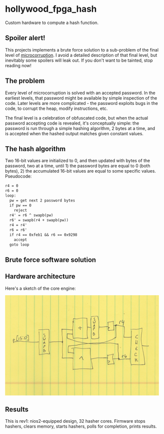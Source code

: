 # hollywood_fpga_hash
Custom hardware to compute a hash function.

## Spoiler alert!
This projects implements a brute force solution to a sub-problem of the final 
level of [microcorruption](http://www.microcorruption.com). I avoid a detailed
description of that final level, but inevitably some spoilers will leak out.
If you don't want to be tainted, stop reading now!

## The problem
Every level of microcorruption is solved with an accepted password. 
In the earliest levels, that password might be available by simple inspection
of the code. Later levels are more complicated - the password exploits bugs 
in the code, to corrupt the heap, modify instructions, etc.

The final level is a celebration of obfuscated code, but when the actual
password accepting code is revealed, it's conceptually simple: the
password is run through a simple hashing algorithm, 2 bytes at a time, and
is accepted when the hashed output matches given constant values.

## The hash algorithm
Two 16-bit values are initialized to 0, and then updated with bytes of the
password, two at a time, until 1) the password bytes are equal to 0 (both
bytes), 2) the accumulated 16-bit values are equal to some specific values.
Pseudocode:
```
r4 = 0
r6 = 0
loop:
  pw = get next 2 password bytes
  if pw == 0
    reject
  r4' = r6 ^ swapb(pw)
  r6' = swapb(r4 + swapb(pw))
  r4 = r4'
  r6 = r6'
  if r4 == 0xfeb1 && r6 == 0x9298
    accept
  goto loop
```

## Brute force software solution
## Hardware architecture
Here's a sketch of the core engine:

![alt text](https://github.com/aaronferrucci/hollywood_fpga_hash/blob/master/sketch.jpg "Back of envelope sketch")

## Results
This is rev1: nios2-equipped design, 32 hasher cores. Firmware stops hashers,
clears memory, starts hashers, polls for completion, prints results.


